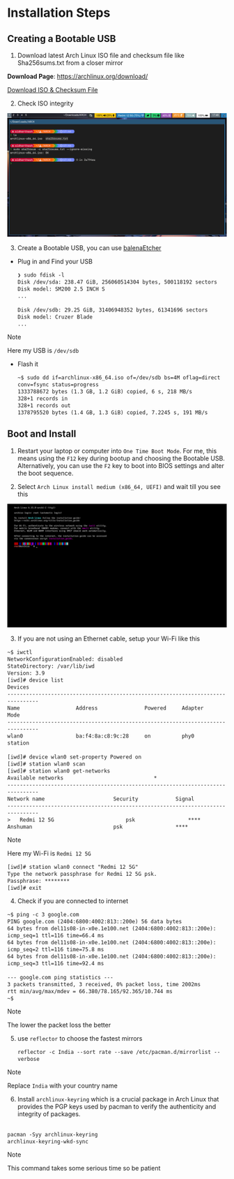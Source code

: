 # Installation Steps

## Creating a Bootable USB

1. Download latest Arch Linux ISO file and checksum file like Sha256sums.txt from a closer mirror

  **Download Page**: <https://archlinux.org/download/>

  [Download ISO & Checksum File](https://github.com/user-attachments/assets/63b4dbb9-7750-4759-b9ea-dc0cefdd2da7)

2. Check ISO integrity

  ![Check Sha256sum](media/sha256sum-check.png)

3. Create a Bootable USB, you can use [balenaEtcher](https://etcher.balena.io/)

  - Plug in and Find your USB

    ```
    ❯ sudo fdisk -l
    Disk /dev/sda: 238.47 GiB, 256060514304 bytes, 500118192 sectors
    Disk model: SM200 2.5 INCH S
    ...

    Disk /dev/sdb: 29.25 GiB, 31406948352 bytes, 61341696 sectors
    Disk model: Cruzer Blade
    ...
    ```

> [!NOTE]
> Here my USB is `/dev/sdb`

  - Flash it

    ```
    ~$ sudo dd if=archlinux-x86_64.iso of=/dev/sdb bs=4M oflag=direct conv=fsync status=progress
    1333788672 bytes (1.3 GB, 1.2 GiB) copied, 6 s, 218 MB/s
    328+1 records in
    328+1 records out
    1378795520 bytes (1.4 GB, 1.3 GiB) copied, 7.2245 s, 191 MB/s
    ```

## Boot and Install

1. Restart your laptop or computer into `One Time Boot Mode`. For me, this means using the `F12` key during bootup and choosing the Bootable USB. Alternatively, you can use the `F2` key to boot into BIOS settings and alter the boot sequence.

2. Select `Arch Linux install medium (x86_64, UEFI)` and wait till you see this

  ![TTY after boot](media/TTY-after-boot.png)

3. If you are not using an Ethernet cable, setup your Wi-Fi like this

  ```
  ~$ iwctl
  NetworkConfigurationEnabled: disabled
  StateDirectory: /var/lib/iwd
  Version: 3.9
  [iwd]# device list
  Devices
  --------------------------------------------------------------------------------
  Name                  Address               Powered     Adapter     Mode
  --------------------------------------------------------------------------------
  wlan0                 ba:f4:8a:c8:9c:28     on          phy0        station

  [iwd]# device wlan0 set-property Powered on
  [iwd]# station wlan0 scan
  [iwd]# station wlan0 get-networks
  Available networks                             *
  --------------------------------------------------------------------------------
  Network name                      Security            Signal
  --------------------------------------------------------------------------------
  >   Redmi 12 5G                       psk                 ****
  Anshuman                          psk                 ****
  ```

> [!NOTE]
> Here my Wi-Fi is `Redmi 12 5G`

  ```
  [iwd]# station wlan0 connect "Redmi 12 5G"
  Type the network passphrase for Redmi 12 5G psk.
  Passphrase: ********
  [iwd]# exit
  ```

4. Check if you are connected to internet

  ```
  ~$ ping -c 3 google.com
  PING google.com (2404:6800:4002:813::200e) 56 data bytes
  64 bytes from del11s08-in-x0e.1e100.net (2404:6800:4002:813::200e): icmp_seq=1 ttl=116 time=66.4 ms
  64 bytes from del11s08-in-x0e.1e100.net (2404:6800:4002:813::200e): icmp_seq=2 ttl=116 time=75.8 ms
  64 bytes from del11s08-in-x0e.1e100.net (2404:6800:4002:813::200e): icmp_seq=3 ttl=116 time=92.4 ms

  --- google.com ping statistics ---
  3 packets transmitted, 3 received, 0% packet loss, time 2002ms
  rtt min/avg/max/mdev = 66.380/78.165/92.365/10.744 ms
  ~$
  ```

> [!NOTE]
> The lower the packet loss the better

5. use `reflector` to choose the fastest mirrors
   ```
   reflector -c India --sort rate --save /etc/pacman.d/mirrorlist --verbose
   ```

> [!NOTE]
> Replace `India` with your country name

6. Install `archlinux-keyring` which is a crucial package in Arch Linux that provides the PGP keys used by pacman to verify the authenticity and integrity of packages.
  ```

  pacman -Syy archlinux-keyring
  archlinux-keyring-wkd-sync

  ```
> [!NOTE]
> This command takes some serious time so be patient
